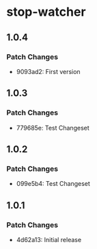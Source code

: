 # stop-watcher

## 1.0.4

### Patch Changes

- 9093ad2: First version

## 1.0.3

### Patch Changes

- 779685e: Test Changeset

## 1.0.2

### Patch Changes

- 099e5b4: Test Changeset

## 1.0.1

### Patch Changes

- 4d62a13: Initial release

